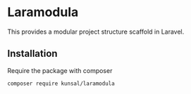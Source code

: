 # Laramodula

This provides a modular project structure scaffold in Laravel.

## Installation
Require the package with composer

`composer require kunsal/laramodula`
